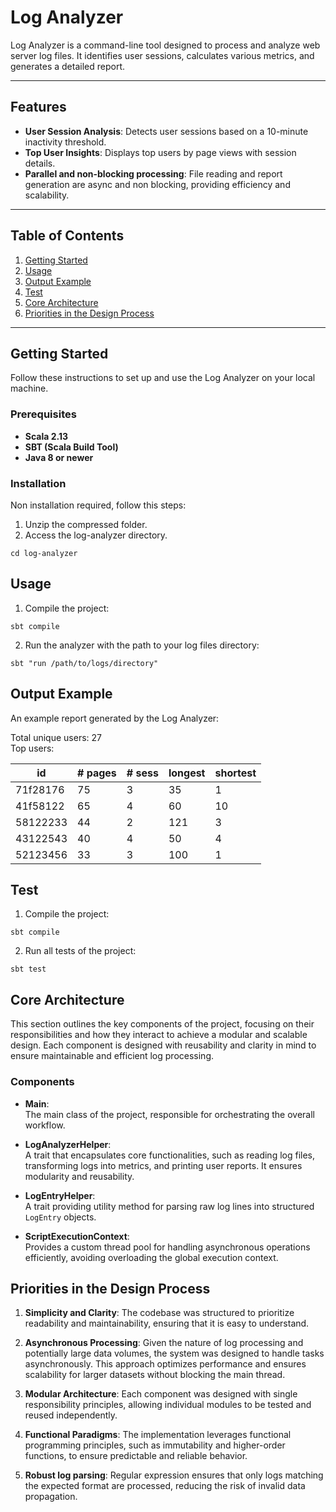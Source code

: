 # Log Analyzer

Log Analyzer is a command-line tool designed to process and analyze web server log files. It identifies user sessions, calculates various metrics, and generates a detailed report.

---

## Features

- **User Session Analysis**: Detects user sessions based on a 10-minute inactivity threshold.
- **Top User Insights**: Displays top users by page views with session details.
- **Parallel and non-blocking processing**: File reading and report generation are async and non blocking, providing efficiency and scalability.
---

## Table of Contents

1. [Getting Started](#getting-started)
2. [Usage](#usage)
3. [Output Example](#output-example)
4. [Test](#test)
5. [Core Architecture](#core-architecture)
6. [Priorities in the Design Process](#priorities-in-the-design-process)

---

## Getting Started

Follow these instructions to set up and use the Log Analyzer on your local machine.

### Prerequisites

- **Scala 2.13**
- **SBT (Scala Build Tool)**
- **Java 8 or newer**

### Installation
Non installation required, follow this steps:

1. Unzip the compressed folder.
2. Access the log-analyzer directory.
```
cd log-analyzer 
```

## Usage

1. Compile the project:
```
sbt compile
```

2. Run the analyzer with the path to your log files directory:
```
sbt "run /path/to/logs/directory"
```

## Output Example

An example report generated by the Log Analyzer:

Total unique users: 27  
Top users:

| id       | # pages | # sess | longest | shortest |
|----------|---------|--------|---------|----------|
| 71f28176 | 75      | 3      | 35      | 1        |
| 41f58122 | 65      | 4      | 60      | 10       |
| 58122233 | 44      | 2      | 121     | 3        |
| 43122543 | 40      | 4      | 50      | 4        |
| 52123456 | 33      | 3      | 100     | 1        |

## Test

1. Compile the project:
```
sbt compile
```

2. Run all tests of the project:
```
sbt test
```

## Core Architecture

This section outlines the key components of the project, focusing on their responsibilities and how they interact to achieve a modular and scalable design. Each component is designed with reusability and clarity in mind to ensure maintainable and efficient log processing.

### Components

- **Main**:  
  The main class of the project, responsible for orchestrating the overall workflow.

- **LogAnalyzerHelper**:  
  A trait that encapsulates core functionalities, such as reading log files, transforming logs into metrics, and printing user reports. It ensures modularity and reusability.

- **LogEntryHelper**:  
  A trait providing utility method for parsing raw log lines into structured `LogEntry` objects.

- **ScriptExecutionContext**:  
  Provides a custom thread pool for handling asynchronous operations efficiently, avoiding overloading the global execution context.

## Priorities in the Design Process

1. **Simplicity and Clarity**: The codebase was structured to prioritize readability and maintainability, ensuring that it is easy to understand.


2. **Asynchronous Processing**: Given the nature of log processing and potentially large data volumes, the system was designed to handle tasks asynchronously. 
This approach optimizes performance and ensures scalability for larger datasets without blocking the main thread.


3. **Modular Architecture**: Each component was designed with single responsibility principles, allowing individual modules to be tested and reused independently.


4. **Functional Paradigms**: The implementation leverages functional programming principles, such as immutability and higher-order functions, to ensure predictable and reliable behavior.


5. **Robust log parsing**: Regular expression ensures that only logs matching the expected format are processed, reducing the risk of invalid data propagation.

